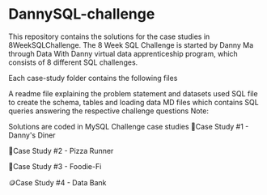 # DannySQL-challenge

This repository contains the solutions for the case studies in 8WeekSQLChallenge. The 8 Week SQL Challenge is started by Danny Ma through Data With Danny virtual data apprenticeship program, which consists of 8 different SQL challenges.

Each case-study folder contains the following files

A readme file explaining the problem statement and datasets used
SQL file to create the schema, tables and loading data
MD files which contains SQL queries answering the respective challenge questions
Note:

Solutions are coded in MySQL
Challenge case studies
🍜Case Study #1 - Danny's Diner


🍕Case Study #2 - Pizza Runner

🥑Case Study #3 - Foodie-Fi

🪙Case Study #4 - Data Bank

